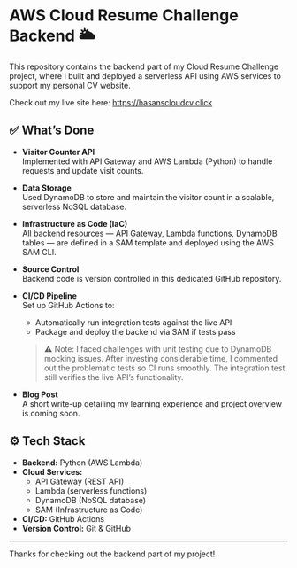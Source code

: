 # AWS Cloud Resume Challenge Backend 🌥️

This repository contains the backend part of my Cloud Resume Challenge project, where I built and deployed a serverless API using AWS services to support my personal CV website.

Check out my live site here: https://hasanscloudcv.click

## ✅ What’s Done

- **Visitor Counter API**  
  Implemented with API Gateway and AWS Lambda (Python) to handle requests and update visit counts.

- **Data Storage**  
  Used DynamoDB to store and maintain the visitor count in a scalable, serverless NoSQL database.

- **Infrastructure as Code (IaC)**  
  All backend resources — API Gateway, Lambda functions, DynamoDB tables — are defined in a SAM template and deployed using the AWS SAM CLI.

- **Source Control**  
  Backend code is version controlled in this dedicated GitHub repository.

- **CI/CD Pipeline**  
  Set up GitHub Actions to:
  - Automatically run integration tests against the live API  
  - Package and deploy the backend via SAM if tests pass  
  > ⚠️ Note: I faced challenges with unit testing due to DynamoDB mocking issues. After investing considerable time, I commented out the problematic tests so CI runs smoothly. The integration test still verifies the live API’s functionality.

- **Blog Post**  
  A short write-up detailing my learning experience and project overview is coming soon.

## ⚙️ Tech Stack

- **Backend:** Python (AWS Lambda)  
- **Cloud Services:**  
  - API Gateway (REST API)  
  - Lambda (serverless functions)  
  - DynamoDB (NoSQL database)  
  - SAM (Infrastructure as Code)  
- **CI/CD:** GitHub Actions  
- **Version Control:** Git & GitHub

---

Thanks for checking out the backend part of my project!